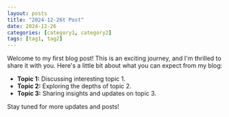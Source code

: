 ```yaml
---
layout: posts
title: "2024-12-26t Post"
date: 2024-12-26
categories: [category1, category2]
tags: [tag1, tag2]
---
```


Welcome to my first blog post! This is an exciting journey, and I'm thrilled to share it with you. Here's a little bit about what you can expect from my blog:

- **Topic 1:** Discussing interesting topic 1.
- **Topic 2:** Exploring the depths of topic 2.
- **Topic 3:** Sharing insights and updates on topic 3.

Stay tuned for more updates and posts!